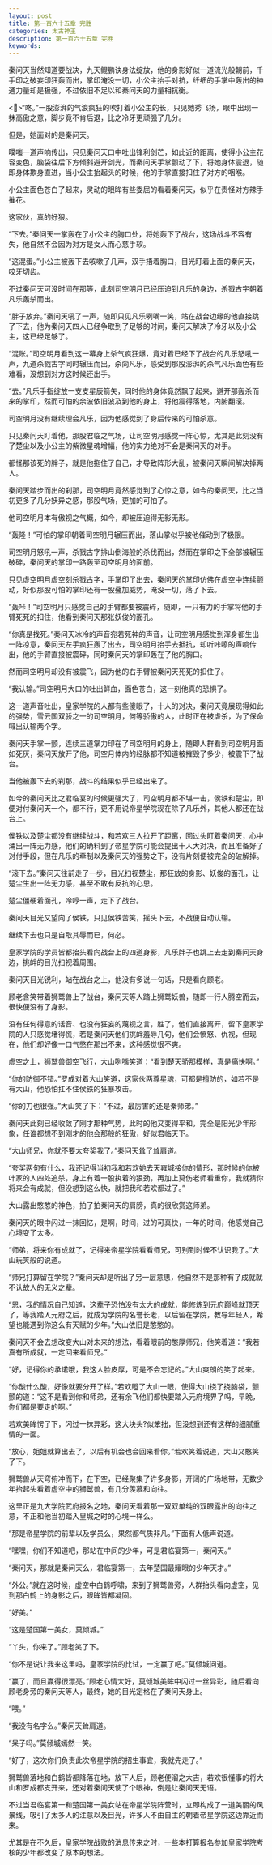 ```yaml
---
layout: post
title: 第一百六十五章 完胜
categories: 太古神王
description: 第一百六十五章 完胜
keywords:
---
```


秦问天当然知道要战决，九天鲲鹏诀身法绽放，他的身影好似一道流光般朝前，千手印之破妄印狂轰而出，掌印淹没一切，小公主抬手对抗，纤细的手掌中轰出的神通力量却是极强，不过依旧不足以和秦问天的力量相抗衡。

<>“咚。”一股澎湃的气浪疯狂的吹打着小公主的长，只见她秀飞扬，眼中出现一抹高傲之意，脚步竟不肯后退，比之冷牙更顽强了几分。

但是，她面对的是秦问天。

噗嗤一道声响传出，只见秦问天口中吐出锋利剑芒，如此近的距离，使得小公主花容变色，脑袋往后下方倾斜避开剑光，而秦问天手掌颤动了下，将她身体震退，随即身体欺身直进，当小公主抬起头的时候，他的手掌直接扣住了对方的咽喉。

小公主面色苍白了起来，灵动的眼眸有些委屈的看着秦问天，似乎在责怪对方辣手摧花。

这家伙，真的好狠。

“下去。”秦问天一掌轰在了小公主的胸口处，将她轰下了战台，这场战斗不容有失，他自然不会因为对方是女人而心慈手软。

“这混蛋。”小公主被轰下去咳嗽了几声，双手捂着胸口，目光盯着上面的秦问天，咬牙切齿。

不过秦问天可没时间在那等，此刻司空明月已经压迫到凡乐的身边，杀戮古字朝着凡乐轰杀而出。

“胖子放弃。”秦问天吼了一声，随即只见凡乐咧嘴一笑，站在战台边缘的他直接跳了下去，他为秦问天四人已经争取到了足够的时间，秦问天解决了冷牙以及小公主，这已经足够了。

“混账。”司空明月看到这一幕身上杀气疯狂爆，竟对着已经下了战台的凡乐怒吼一声，九道杀戮古字同时辗压而出，杀向凡乐，感受到那股澎湃的杀气凡乐面色有些难看，没想到对方这时候还出手。

“去。”凡乐手指绽放一支支星辰箭矢，同时他的身体竟然飘了起来，避开那轰杀而来的掌印，然而可怕的余波依旧波及到他的身上，将他震得落地，内腑翻滚。

司空明月没有继续理会凡乐，因为他感觉到了身后传来的可怕杀意。

只见秦问天盯着他，那股君临之气场，让司空明月感觉一阵心惊，尤其是此刻没有了楚尘以及小公主的紫微星魂增幅，他的实力绝对不会是秦问天的对手。

都怪那该死的胖子，就是他拖住了自己，才导致阵形大乱，被秦问天瞬间解决掉两人。

秦问天踏步而出的刹那，司空明月竟然感觉到了心惊之意，如今的秦问天，比之当初更多了几分妖异之感，那股气场，更加的可怕了。

他司空明月本有傲视之气概，如今，却被压迫得无影无形。

“轰隆！”可怕的掌印朝着司空明月辗压而出，落山掌似乎被他催动到了极限。

司空明月怒吼一声，杀戮古字排山倒海般的杀伐而出，然而在掌印之下全部被辗压破碎，秦问天的掌印一路轰至司空明月的面前。

只见虚空明月虚空刻杀戮古字，手掌印了出去，秦问天的掌印仿佛在虚空中连续颤动，好似那股可怕的掌印还有一股叠加威势，淹没一切，落了下去。

“轰咔！”司空明月只感觉自己的手臂都要被震碎，随即，一只有力的手掌将他的手臂死死的扣住，他看到秦问天那张妖俊的面孔。

“你真是找死。”秦问天冰冷的声音宛若死神的声音，让司空明月感觉到浑身都生出一阵凉意，秦问天左手疯狂轰了出去，司空明月抬手去抵抗，却听咔嚓的声响传出，他的手臂直接被震碎，同时秦问天的掌印轰在了他的胸口。

然而司空明月却没有被震飞，因为他的右手臂被秦问天死死的扣住了。

“我认输。”司空明月大口的吐出鲜血，面色苍白，这一刻他真的恐惧了。

这一道声音吐出，皇家学院的人都有些傻眼了，十人的对决，秦问天竟展现得如此的强势，雪云国双骄之一的司空明月，何等骄傲的人，此时正在被虐杀，为了保命喊出认输两个字。

秦问天手掌一颤，连续三道掌力印在了司空明月的身上，随即人群看到司空明月面如死灰，秦问天放开了他，司空月体内的经脉都不知道被摧毁了多少，被震下了战台。

当他被轰下去的刹那，战斗的结果似乎已经出来了。

如今的秦问天比之君临宴的时候更强大了，司空明月都不堪一击，侯铁和楚尘，即便对付秦问天一个，都不行，更不用说帝星学院现在除了凡乐外，其他人都还在战台上。

侯铁以及楚尘都没有继续战斗，和若欢三人拉开了距离，回过头盯着秦问天，心中涌出一阵无力感，他们的确料到了帝星学院可能会提出十人大对决，而且准备好了对付手段，但在凡乐的牵制以及秦问天的强势之下，没有片刻便被完全的破解掉。

“滚下去。”秦问天往前走了一步，目光扫视楚尘，那狂放的身影、妖俊的面孔，让楚尘生出一阵无力感，甚至不敢有反抗的心思。

楚尘僵硬着面孔，冷哼一声，走下了战台。

秦问天目光又望向了侯铁，只见侯铁苦笑，摇头下去，不战便自动认输。

继续下去也只是自取其辱而已，何必。

皇家学院的学员皆都抬头看向战台上的四道身影，凡乐胖子也跳上去走到秦问天身边，挑衅的目光扫视着周围。

秦问天目光锐利，站在战台之上，他没有多说一句话，只是看向顾老。

顾老含笑带着狮鹫兽上了战台，秦问天等人踏上狮鹫妖兽，随即一行人腾空而去，很快便没有了身影。

没有任何得意的话音、也没有狂妄的蔑视之言，胜了，他们直接离开，留下皇家学院的人只感觉堵得慌，若是秦问天他们挑衅羞辱几句，他们会愤怒、仇视，但现在，他们却好像一口气憋在那出不来，这种感觉很不爽。

虚空之上，狮鹫兽御空飞行，大山咧嘴笑道：“看到楚天骄那模样，真是痛快啊。”

“你的防御不错。”罗成对着大山笑道，这家伙两尊星魂，可都是擅防的，如若不是有大山，他恐怕扛不住侯铁的狂暴攻击。

“你的刀也很强。”大山笑了下：“不过，最厉害的还是秦师弟。”

秦问天此刻已经收敛了刚才那种气势，此时的他又变得平和，完全是阳光少年形象，任谁都想不到刚才的他会那般的狂傲，好似君临天下。

“大山师兄，你就不要太夸奖我了。”秦问天耸了耸肩道。

“夸奖两句有什么，我还记得当初我和若欢她去天雍城接你的情形，那时候的你被叶家的人四处追杀，身上有着一股执着的狠劲，再加上莫伤老师看重你，我就猜你将来会有成就，但没想到这么快，就把我和若欢都过了。”

大山露出憨憨的神色，拍了拍秦问天的肩膀，真的很欣赏这师弟。

秦问天的眼中闪过一抹回忆，是啊，时间，过的可真快，一年的时间，他感觉自己心境变了太多。

“师弟，将来你有成就了，记得来帝星学院看看师兄，可别到时候不认识我了。”大山玩笑般的说道。

“师兄打算留在学院？”秦问天却是听出了另一层意思，他自然不是那种有了成就就不认故人的无义之辈。

“恩，我的情况自己知道，这辈子恐怕没有太大的成就，能修炼到元府巅峰就顶天了，等我踏入元府之后，就成为学院的名誉长老，以后留在学院，教导年轻人，希望也能遇到你这么有天赋的少年。”大山依旧是憨憨的。

秦问天不会去想改变大山对未来的想法，看着眼前的憨厚师兄，他笑着道：“我若真有所成就，一定回来看师兄。”

“好，记得你的承诺哦，我这人脸皮厚，可是不会忘记的。”大山爽朗的笑了起来。

“你酸什么酸，好像就要分开了样。”若欢瞪了大山一眼，使得大山挠了挠脑袋，颤颤的道：“这不是看到你和师弟，还有余飞他们都快要踏入元府境界了吗，早晚，你们都是要走的啊。”

若欢美眸愣了下，闪过一抹异彩，这大块头?似笨拙，但没想到还有这样的细腻重情的一面。

“放心，姐姐就算出去了，以后有机会也会回来看你。”若欢笑着说道，大山又憨笑了下。

狮鹫兽从天穹俯冲而下，在下空，已经聚集了许多身影，开阔的广场地带，无数少年抬起头看着虚空中的狮鹫兽，有几分羡慕和向往。

这里正是九大学院武府报名之地，秦问天看着那一双双单纯的双眼露出的向往之意，不正和他当初踏入皇城之时的心境一样么。

“那是帝星学院的前辈以及学员么，果然都气质非凡。”下面有人低声说道。

“嘿嘿，你们不知道吧，那站在中间的少年，可是君临宴第一，秦问天。”

“秦问天，那就是秦问天么，君临宴第一，去年楚国最耀眼的少年天才。”

“外公。”就在这时候，虚空中白鹤呼啸，来到了狮鹫兽旁，人群抬头看向虚空，见到那白鹤上的身影之后，眼眸皆都凝固。

“好美。”

“这是楚国第一美女，莫倾城。”

“丫头，你来了。”顾老笑了下。

“你不是说让我来这里吗，皇家学院的比试，一定赢了吧。”莫倾城问道。

“赢了，而且赢得很漂亮。”顾老心情大好，莫倾城美眸中闪过一丝异彩，随后看向顾老身旁的秦问天等人，最终，她的目光定格在了秦问天身上。

“喂。”

“我没有名字么。”秦问天耸肩道。

“呆子吗。”莫倾城嫣然一笑。

“好了，这次你们负责此次帝星学院的招生事宜，我就先走了。”

狮鹫兽落地和白鹤皆都降落在地，放下人后，顾老便溜之大吉，若欢很懂事的将大山和罗成都支开来，还对着秦问天使了个眼神，倒是让秦问天无语。

不过当君临宴第一和楚国第一美女站在帝星学院阵营时，立即构成了一道美丽的风景线，吸引了太多人的注意以及目光，许多人不由自主的朝着帝星学院这边靠近而来。

尤其是在不久后，皇家学院战败的消息传来之时，一些本打算报名参加皇家学院考核的少年都改变了原本的想法。
